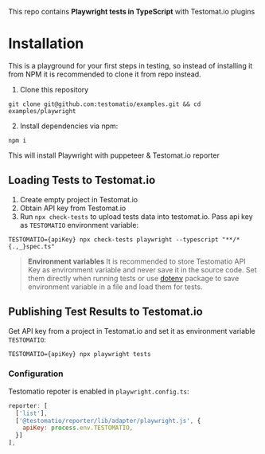 This repo contains **Playwright tests in TypeScript** with Testomat.io plugins

# Installation

This is a playground for your first steps in testing, so instead of installing it from NPM it is recommended to clone it from repo instead.

1) Clone this repository

```
git clone git@github.com:testomatio/examples.git && cd examples/playwright
```

2) Install dependencies via npm:

```
npm i
```

This will install Playwright with puppeteer & Testomat.io reporter

## Loading Tests to Testomat.io

1. Create empty project in Testomat.io
2. Obtain API key from Testomat.io
2. Run `npx check-tests` to upload tests data into testomat.io. Pass api key as `TESTOMATIO` environment variable:

```
TESTOMATIO={apiKey} npx check-tests playwright --typescript "**/*{.,_}spec.ts"
```

> **Environment variables** It is recommended to store Testomatio API Key as environment variable and never save it in the source code. Set them directly when running tests or use [dotenv](https://www.npmjs.com/package/dotenv) package to save environment variable in a file and load them for tests.

## Publishing Test Results to Testomat.io

Get API key from a project in Testomat.io and set it as environment variable `TESTOMATIO`:

```
TESTOMATIO={apiKey} npx playwright tests
```

### Configuration

Testomatio repoter is enabled in `playwright.config.ts`:

```js
reporter: [
  ['list'],
  ['@testomatio/reporter/lib/adapter/playwright.js', {
    apiKey: process.env.TESTOMATIO,
  }]
],
```
